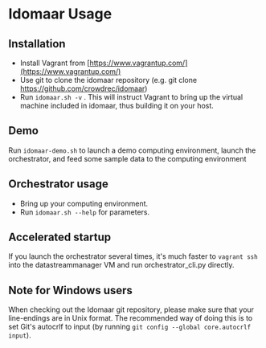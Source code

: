 Idomaar Usage
===================

## Installation
* Install Vagrant from [https://www.vagrantup.com/](https://www.vagrantup.com/)
* Use git to clone the idomaar repository (e.g. git clone https://github.com/crowdrec/idomaar)
* Run `idomaar.sh -v` . This will instruct Vagrant to bring up the virtual machine included in idomaar, thus building it on your host.

## Demo
Run `idomaar-demo.sh` to launch a demo computing environment, launch the orchestrator, and feed some sample data to the computing environment

## Orchestrator usage
* Bring up your computing environment.
* Run `idomaar.sh --help` for parameters.

## Accelerated startup
If you launch the orchestrator several times, it's much faster to `vagrant ssh` into the datastreammanager VM and run orchestrator_cli.py directly.

## Note for Windows users
When checking out the Idomaar git repository, please make sure that your line-endings are in Unix format. The recommended way of doing this is to set Git's autocrlf to input (by running `git config --global core.autocrlf input`).
